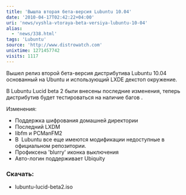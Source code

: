 ```yaml
---
title: 'Вышла вторая бета-версия Lubuntu 10.04'
date: '2010-04-17T02:42:22+04:00'
uri: 'news/vyshla-vtoraya-beta-versiya-lubuntu-10-04'
alias: 
  - 'news/338.html'
tags: 'Lubuntu'
source: 'http://www.distrowatch.com'
unixtime: 1271457742
visits: 1117
---
```

Вышел релиз второй бета-версия дистрибутива Lubuntu 10.04 основанный на Ubuntu и использующий LXDE декстоп окружение.

В Lubuntu Lucid beta 2 были внесены последние изменения, теперь дистрибутив будет тестироваться на наличие багов .

Изменения:

*   Поддержка шифрования домашней директории
*   Последний LXDM
*   libfm и PCManFM2
*   В  Lubuntu все еще имеютcя модификации недоступные в официальном репозитории.
*   Профиксена 'blurry' иконка выключения
*   Авто-логин поддерживает Ubiquity

### Cкачать:

*   lubuntu-lucid-beta2.iso
